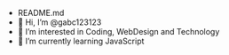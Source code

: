 

- README.md
- 👋 Hi, I’m @gabc123123
- 👀 I’m interested in Coding, WebDesign and Technology
- 🌱 I’m currently learning JavaScript
<!--
- 💞️ I’m looking to collaborate on ...
- 📫 How to reach me ...
-->

<!---
gabc123123/gabc123123 is a ✨ special ✨ repository because its `README.md` (this file) appears on your GitHub profile.
You can click the Preview link to take a look at your changes.
--->
